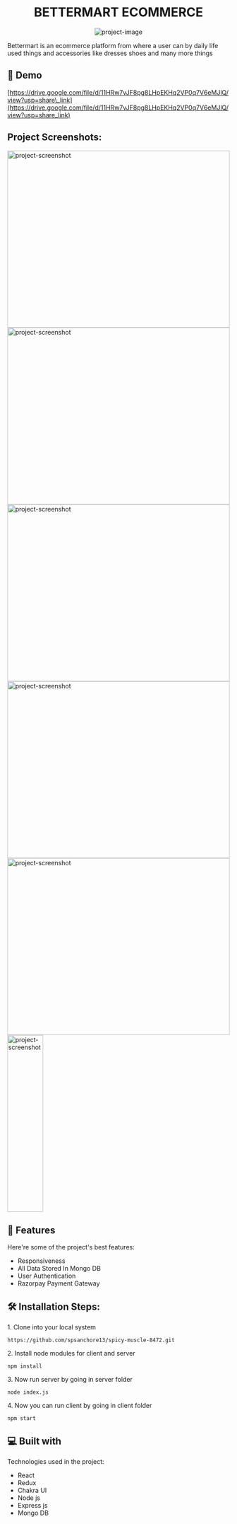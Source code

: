<h1 align="center" id="title">BETTERMART ECOMMERCE</h1>

<p align="center"><img src="https://res.cloudinary.com/didawtzbf/image/upload/v1668359948/logo_t5psjt.png" alt="project-image"></p>

<p id="description">Bettermart is an ecommerce platform from where a user can by daily life used things and accessories like dresses shoes and many more things</p>

<h2>🚀 Demo</h2>

[https://drive.google.com/file/d/11HRw7vJF8pg8LHpEKHq2VP0q7V6eMJlQ/view?usp=share\_link](https://drive.google.com/file/d/11HRw7vJF8pg8LHpEKHq2VP0q7V6eMJlQ/view?usp=share_link)

<h2>Project Screenshots:</h2>

<img src="https://res.cloudinary.com/didawtzbf/image/upload/v1668359821/1_oiy6ei.png" alt="project-screenshot" width="100%" height="400px/">

<img src="https://res.cloudinary.com/didawtzbf/image/upload/v1668359900/2_woprus.png" alt="project-screenshot" width="100%" height="400px/">

<img src="https://res.cloudinary.com/didawtzbf/image/upload/v1668359898/3_hn7zie.png" alt="project-screenshot" width="100%" height="400px/">

<img src="https://res.cloudinary.com/didawtzbf/image/upload/v1668359902/4_jxuzm1.png" alt="project-screenshot" width="100%" height="400px/">

<img src="https://res.cloudinary.com/didawtzbf/image/upload/v1668359898/5_lwjvf7.png" alt="project-screenshot" width="100%" height="400px/">

<img src="https://res.cloudinary.com/didawtzbf/image/upload/v1668359906/6_pd52ct.png" alt="project-screenshot" width="40%" height="400px/">

  
  
<h2>🧐 Features</h2>

Here're some of the project's best features:

*   Responsiveness
*   All Data Stored In Mongo DB
*   User Authentication
*   Razorpay Payment Gateway

<h2>🛠️ Installation Steps:</h2>

<p>1. Clone into your local system</p>

```
https://github.com/spsanchore13/spicy-muscle-8472.git
```

<p>2. Install node modules for client and server</p>

```
npm install
```

<p>3. Now run server by going in server folder</p>

```
node index.js
```

<p>4. Now you can run client by going in client folder</p>

```
npm start
```

  
  
<h2>💻 Built with</h2>

Technologies used in the project:

*   React
*   Redux
*   Chakra UI
*   Node js
*   Express js
*   Mongo DB


